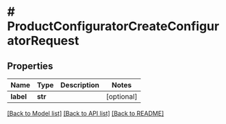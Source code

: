# # ProductConfiguratorCreateConfiguratorRequest


## Properties 


Name | Type | Description | Notes
------------ | ------------- | ------------- | -------------
**label**| **str** |   | [optional]


[[Back to Model list]](../../README.md#models) [[Back to API list]](../../README.md#endpoints) [[Back to README]](../../README.md)

